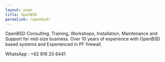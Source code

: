 ```yaml
---
layout: page
title: OpenBSD
permalink: /openbsd/
---
```




OpenBSD Consulting, Training, Workshops, Installation, Maintenance and Support for mid-size business. Over 10 years of experience with OpenBSD based systems and Experienced in PF firewall.

WhatsApp : +62 816 20 6441
